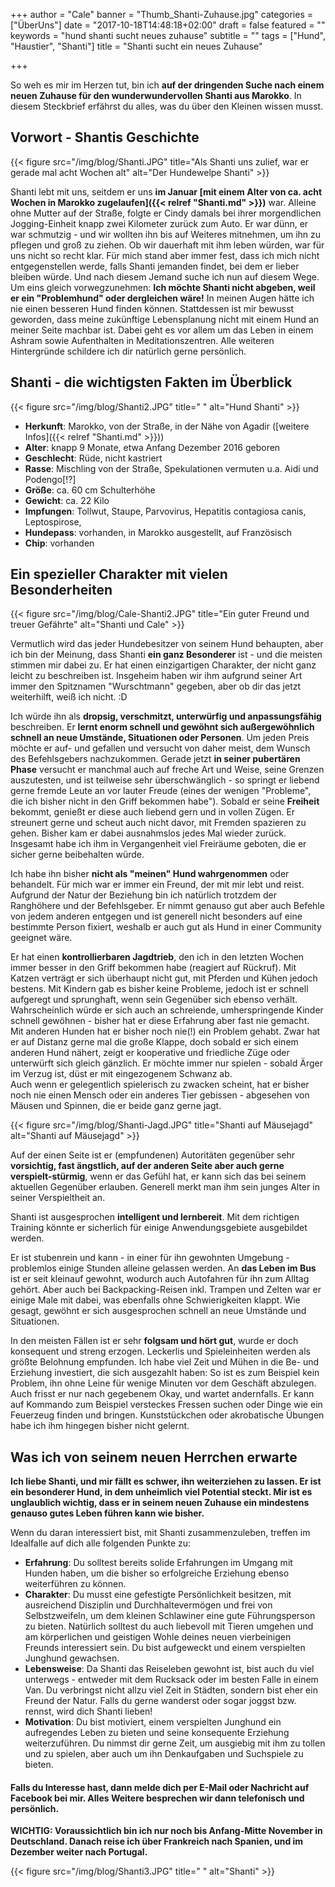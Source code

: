 +++
author = "Cale"
banner = "Thumb_Shanti-Zuhause.jpg"
categories = ["ÜberUns"]
date = "2017-10-18T14:48:18+02:00"
draft = false
featured = ""
keywords = "hund shanti sucht neues zuhause"
subtitle = ""
tags = ["Hund", "Haustier", "Shanti"]
title = "Shanti sucht ein neues Zuhause"

+++

So weh es mir im Herzen tut, bin ich **auf der dringenden Suche nach einem neuen Zuhause für den wunderwundervollen Shanti aus Marokko**. In diesem Steckbrief erfährst du alles, was du über den Kleinen wissen musst.<!--more-->

## Vorwort - Shantis Geschichte

{{< figure src="/img/blog/Shanti.JPG" title="Als Shanti uns zulief, war er gerade mal acht Wochen alt" alt="Der Hundewelpe Shanti" >}}

Shanti lebt mit uns, seitdem er uns **im Januar [mit einem Alter von ca. acht Wochen in Marokko zugelaufen]({{< relref "Shanti.md" >}})** war. Alleine ohne Mutter auf der Straße, folgte er Cindy damals bei ihrer morgendlichen Jogging-Einheit knapp zwei Kilometer zurück zum Auto. Er war dünn, er war schmutzig - und wir wollten ihn bis auf Weiteres mitnehmen, um ihn zu pflegen und groß zu ziehen. Ob wir dauerhaft mit ihm leben würden, war für uns nicht so recht klar. Für mich stand aber immer fest, dass ich mich nicht entgegenstellen werde, falls Shanti jemanden findet, bei dem er lieber bleiben würde. Und nach diesem Jemand suche ich nun auf diesem Wege.     
Um eins gleich vorwegzunehmen: **Ich möchte Shanti nicht abgeben, weil er ein "Problemhund" oder dergleichen wäre!** In meinen Augen hätte ich nie einen besseren Hund finden können. Stattdessen ist mir bewusst geworden, dass meine zukünftige Lebensplanung nicht mit einem Hund an meiner Seite machbar ist. Dabei geht es vor allem um das Leben in einem Ashram sowie Aufenthalten in Meditationszentren. Alle weiteren Hintergründe schildere ich dir natürlich gerne persönlich.

## Shanti - die wichtigsten Fakten im Überblick

{{< figure src="/img/blog/Shanti2.JPG" title=" " alt="Hund Shanti" >}}

- **Herkunft**: Marokko, von der Straße, in der Nähe von Agadir ([weitere Infos]({{< relref "Shanti.md" >}}))
- **Alter**: knapp 9 Monate, etwa Anfang Dezember 2016 geboren
- **Geschlecht**: Rüde, nicht kastriert
- **Rasse**: Mischling von der Straße, Spekulationen vermuten u.a. Aidi und Podengo[!?]
- **Größe**: ca. 60 cm Schulterhöhe
- **Gewicht**: ca. 22 Kilo
- **Impfungen**: Tollwut, Staupe, Parvovirus, Hepatitis contagiosa canis, Leptospirose, 
- **Hundepass**: vorhanden, in Marokko ausgestellt, auf Französisch
- **Chip**: vorhanden

## Ein spezieller Charakter mit vielen Besonderheiten

{{< figure src="/img/blog/Cale-Shanti2.JPG" title="Ein guter Freund und treuer Gefährte" alt="Shanti und Cale" >}}

Vermutlich wird das jeder Hundebesitzer von seinem Hund behaupten, aber ich bin der Meinung, dass Shanti **ein ganz Besonderer** ist - und die meisten stimmen mir dabei zu. 
Er hat einen einzigartigen Charakter, der nicht ganz leicht zu beschreiben ist. Insgeheim haben wir ihm aufgrund seiner Art immer den Spitznamen "Wurschtmann" gegeben, aber ob dir das jetzt weiterhilft, weiß ich nicht. :D

Ich würde ihn als **dropsig, verschmitzt, unterwürfig und anpassungsfähig** beschreiben. Er **lernt enorm schnell und gewöhnt sich außergewöhnlich schnell an neue Umstände, Situationen oder Personen**. 
Um jeden Preis möchte er auf- und gefallen und versucht von daher meist, dem Wunsch des Befehlsgebers nachzukommen. Gerade jetzt **in seiner pubertären Phase** versucht er manchmal auch auf freche Art und Weise, seine Grenzen auszutesten, und ist teilweise sehr überschwänglich - so springt er liebend gerne fremde Leute an vor lauter Freude (eines der wenigen "Probleme", die ich bisher nicht in den Griff bekommen habe"). Sobald er seine **Freiheit** bekommt, genießt er diese auch liebend gern und in vollen Zügen. Er streunert gerne und scheut auch nicht davor, mit Fremden spazieren zu gehen. Bisher kam er dabei ausnahmslos jedes Mal wieder zurück. Insgesamt habe ich ihm in Vergangenheit viel Freiräume geboten, die er sicher gerne beibehalten würde.

Ich habe ihn bisher **nicht als "meinen" Hund wahrgenommen** oder behandelt. Für mich war er immer ein Freund, der mit mir lebt und reist. Aufgrund der Natur der Beziehung bin ich natürlich trotzdem der Ranghöhere und der Befehlsgeber. Er nimmt genauso gut aber auch Befehle von jedem anderen entgegen und ist generell nicht besonders auf eine bestimmte Person fixiert, weshalb er auch gut als Hund in einer Community geeignet wäre.

Er hat einen **kontrollierbaren Jagdtrieb**, den ich in den letzten Wochen immer besser in den Griff bekommen habe (reagiert auf Rückruf). Mit Katzen verträgt er sich überhaupt nicht gut, mit Pferden und Kühen jedoch bestens. Mit Kindern gab es bisher keine Probleme, jedoch ist er schnell aufgeregt und sprunghaft, wenn sein Gegenüber sich ebenso verhält. Wahrscheinlich würde er sich auch an schreiende, umherspringende Kinder schnell gewöhnen - bisher hat er diese Erfahrung aber fast nie gemacht.     
Mit anderen Hunden hat er bisher noch nie(!) ein Problem gehabt. Zwar hat er auf Distanz gerne mal die große Klappe, doch sobald er sich einem anderen Hund nähert, zeigt er kooperative und friedliche Züge oder unterwürft sich gleich gänzlich. Er möchte immer nur spielen - sobald Ärger im Verzug ist, düst er mit eingezogenem Schwanz ab.   
Auch wenn er gelegentlich spielerisch zu zwacken scheint, hat er bisher noch nie einen Mensch oder ein anderes Tier gebissen - abgesehen von Mäusen und Spinnen, die er beide ganz gerne jagt.

{{< figure src="/img/blog/Shanti-Jagd.JPG" title="Shanti auf Mäusejagd" alt="Shanti auf Mäusejagd" >}}

Auf der einen Seite ist er (empfundenen) Autoritäten gegenüber sehr **vorsichtig, fast ängstlich, auf der anderen Seite aber auch gerne verspielt-stürmig**, wenn er das Gefühl hat, er kann sich das bei seinem aktuellen Gegenüber erlauben. Generell merkt man ihm sein junges Alter in seiner Verspieltheit an.

Shanti ist ausgesprochen **intelligent und lernbereit**. Mit dem richtigen Training könnte er sicherlich für einige Anwendungsgebiete ausgebildet werden.

Er ist stubenrein und kann - in einer für ihn gewohnten Umgebung - problemlos einige Stunden alleine gelassen werden. An **das Leben im Bus** ist er seit kleinauf gewohnt, wodurch auch Autofahren für ihn zum Alltag gehört. Aber auch bei Backpacking-Reisen inkl. Trampen und Zelten war er einige Male mit dabei, was ebenfalls ohne Schwierigkeiten klappt. Wie gesagt, gewöhnt er sich ausgesprochen schnell an neue Umstände und Situationen.

In den meisten Fällen ist er sehr **folgsam und hört gut**, wurde er doch konsequent und streng erzogen. Leckerlis und Spieleinheiten werden als größte Belohnung empfunden. Ich habe viel Zeit und Mühen in die Be- und Erziehung investiert, die sich ausgezahlt haben: So ist es zum Beispiel kein Problem, ihn ohne Leine für wenige Minuten vor dem Geschäft abzulegen. Auch frisst er nur nach gegebenem Okay, und wartet andernfalls. Er kann auf Kommando zum Beispiel versteckes Fressen suchen oder Dinge wie ein Feuerzeug finden und bringen. Kunststückchen oder akrobatische Übungen habe ich ihm hingegen bisher nicht gelernt.

## Was ich von seinem neuen Herrchen erwarte

**Ich liebe Shanti, und mir fällt es schwer, ihn weiterziehen zu lassen. Er ist ein besonderer Hund, in dem unheimlich viel Potential steckt. Mir ist es unglaublich wichtig, dass er in seinem neuen Zuhause ein mindestens genauso gutes Leben führen kann wie bisher.** 

Wenn du daran interessiert bist, mit Shanti zusammenzuleben, treffen im Idealfalle auf dich alle folgenden Punkte zu:

- **Erfahrung**: Du solltest bereits solide Erfahrungen im Umgang mit Hunden haben, um die bisher so erfolgreiche Erziehung ebenso weiterführen zu können.
- **Charakter**: Du musst eine gefestigte Persönlichkeit besitzen, mit ausreichend Disziplin und Durchhaltevermögen und frei von Selbstzweifeln, um dem kleinen Schlawiner eine gute Führungsperson zu bieten. Natürlich solltest du auch liebevoll mit Tieren umgehen und am körperlichen und geistigen Wohle deines neuen vierbeinigen Freunds interessiert sein. Du bist aufgeweckt und einem verspielten Junghund gewachsen.
- **Lebensweise**: Da Shanti das Reiseleben gewohnt ist, bist auch du viel unterwegs - entweder mit dem Rucksack oder im besten Falle in einem Van. Du verbringst nicht allzu viel Zeit in Städten, sondern bist eher ein Freund der Natur. Falls du gerne wanderst oder sogar joggst bzw. rennst, wird dich Shanti lieben!
- **Motivation**: Du bist motiviert, einem verspielten Junghund ein aufregendes Leben zu bieten und seine konsequente Erziehung weiterzuführen. Du nimmst dir gerne Zeit, um ausgiebig mit ihm zu tollen und zu spielen, aber auch um ihn Denkaufgaben und Suchspiele zu bieten.


#### Falls du Interesse hast, dann melde dich per E-Mail oder Nachricht auf Facebook bei mir. Alles Weitere besprechen wir dann telefonisch und persönlich.
**WICHTIG: Voraussichtlich bin ich nur noch bis Anfang-Mitte November in Deutschland. Danach reise ich über Frankreich nach Spanien, und im Dezember weiter nach Portugal.**


{{< figure src="/img/blog/Shanti3.JPG" title=" " alt="Shanti" >}}

